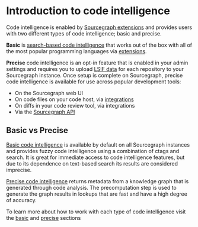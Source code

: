 # Introduction to code intelligence

Code intelligence is enabled by [Sourcegraph extensions](../../../extensions/index.md) and provides users with two different types of code intelligence; basic and precise.

**Basic** is [search-based code intelligence](./basic_code_intelligence.md) that works out of the box with all of the most popular programming languages via [extensions](https://sourcegraph.com/extensions?query=category%3A%22Programming+languages%22).

**Precise** code intelligence is an opt-in feature that is enabled in your admin settings and requires you to upload [LSIF data](./lsif_quickstart.md) for each repository to your Sourcegraph instance. Once setup is complete on Sourcegraph, precise code intelligence is available for use across popular development tools:

- On the Sourcegraph web UI
- On code files on your code host, via [integrations](../../../integration/index.md)
- On diffs in your code review tool, via integrations
- Via the [Sourcegraph API](https://docs.sourcegraph.com/api/graphql)

## Basic vs Precise

[Basic code intelligence](basic_code_intelligence.md) is available by default on all Sourcegraph instances and provides fuzzy code intelligence using a combination of ctags and search. It is great for immediate access to code intelligence features, but due to its dependence on text-based search its results are considered imprecise.

[Precise code intelligence](precise_code_intelligence.md) returns metadata from a knowledge graph that is generated through code analysis. The precomputation step is used to generate the graph results in lookups that are fast and have a high degree of accuracy.

To learn more about how to work with each type of code intelligence visit the [basic](./basic_code_intelligence.md) and [precise](./precise_code_intelligence.md) sections
